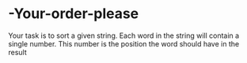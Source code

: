 # -Your-order-please
Your task is to sort a given string. Each word in the string will contain a single number. This number is the position the word should have in the result
